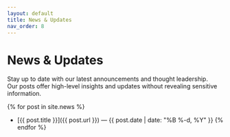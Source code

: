 ```yaml
---
layout: default
title: News & Updates
nav_order: 8
---
```


# News & Updates

Stay up to date with our latest announcements and thought leadership.  
Our posts offer high-level insights and updates without revealing sensitive information.

{% for post in site.news %}
- [{{ post.title }}]({{ post.url }}) — {{ post.date | date: "%B %-d, %Y" }}
{% endfor %}
